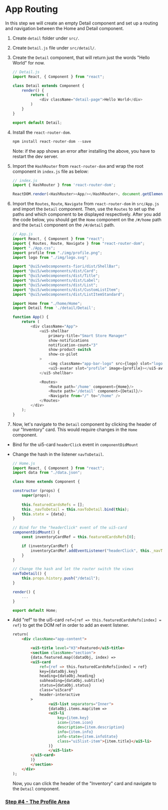 # App Routing

In this step we will create an empty Detail component and set up a routing and navigation between the Home and Detail component.


1. Create `detail` folder under `src/`.

2. Create `Detail.js` file under `src/detail/`.

3. Create the `Detail` component, that will return just the words "Hello World" for now.

	```js 
	// Detail.js
	import React, { Component } from "react";

	class Detail extends Component {
		render() {
			return (
				<div className="detail-page">Hello World</div>
			)
		}
	}

	export default Detail;
	```
4. Install the `react-router-dom`.
	```js
	npm install react-router-dom --save
	```
	Note: if the app shows an error after installing the above, you have to restart the dev server.

5. Import the `HashRouter` from `react-router-dom` and wrap the root component in `index.js` file as below:

	```js 
	// index.js
	import { HashRouter } from 'react-router-dom';

	ReactDOM.render(<HashRouter><App/></HashRouter>, document.getElementById('root'));
	```



6. Import the `Routes`, `Route`, `Navigate` from `react-router-dom` in `src/App.js`  and import the `Detail` component.
Then, use the `Routes` to set up the paths and which component to be displayed respectively. After you add the code below, you should get the `Home` component on the `/#/home` path and the `Detail` component on the `/#/detail` path.


	```js 
	// App.js
	import React, { Component } from "react";
	import { Routes, Route, Navigate } from "react-router-dom";
	import "./App.css";
	import profile from "./img/profile.png";
	import logo from "./img/logo.svg";

	import "@ui5/webcomponents-fiori/dist/ShellBar";
	import "@ui5/webcomponents/dist/Card";
	import "@ui5/webcomponents/dist/Title";
	import "@ui5/webcomponents/dist/Label";
	import "@ui5/webcomponents/dist/List";
	import "@ui5/webcomponents/dist/CustomListItem";
	import "@ui5/webcomponents/dist/ListItemStandard";

	import Home from "./home/Home";
	import Detail from './detail/Detail';

	function App() {
		return (
			<div className="App">
				<ui5-shellbar
					primary-title="Smart Store Manager"
					show-notifications
					notification-count="3"
					show-product-switch
					show-co-pilot
				>
					<img className="app-bar-logo" src={logo} slot="logo"/>
					<ui5-avatar slot="profile" image={profile}></ui5-avatar>
				</ui5-shellbar>

				<Routes>
					<Route path='/home' component={Home}/>
					<Route path='/detail' component={Detail}/>
					<Navigate from="/" to="/home" />
				</Routes>
			</div>
		);
	}
	```

7. Now, let's navigate to the `Detail` component by clicking the header of our "Inventory" card.  This would require changes in the `Home` component. 

- Bind for the ui5-card `headerClick` event in `componentDidMount`
- Change the hash in the listener `navToDetail`.

	```js 
	// Home.js
	import React, { Component } from "react";
	import data from "./data.json";

	class Home extends Component {

	constructor (props) {
		super(props);
		
		this.featuredCardsRefs = [];
		this._navToDetail = this.navToDetail.bind(this);
		this.state = {data};
	}

	// Bind for the "headerClick" event of the ui5-card
	componentDidMount() {
		const inventoryCardRef = this.featuredCardsRefs[0];

		if (inventoryCardRef) {
			inventoryCardRef.addEventListener("headerClick", this._navToDetail);
		}
	}

	// Change the hash and let the router switch the views
	navToDetail() {
		this.props.history.push("/detail");
	}

	render() {
		...
	}

	export default Home;
	```

- Add "ref" to the ui5-card `ref={ref => this.featuredCardsRefs[index] = ref}` to get the DOM ref in order to add an event listener.

	```html
	return(
		<div className="app-content">

			<ui5-title level="H3">Featured</ui5-title>
			<section className="section">
			{data.featured.map((dataObj, index) => 
			<ui5-card
				ref={ref => this.featuredCardsRefs[index] = ref}
				key={dataObj.key}
				heading={dataObj.heading}
				subheading={dataObj.subtitle}
				status={dataObj.status}
				class="ui5card"
				header-interactive
			>
					<ui5-list separators="Inner">
					{dataObj.items.map(item =>
					<ui5-li
						key={item.key}
						icon={item.icon}
						description={item.description}
						info={item.info}
						info-state={item.infoState}
						class="ui5list-item">{item.title}</ui5-li>
					)}
					</ui5-list>
			</ui5-card>
			)}
			</section>
		</div>
	);
	```

	Now, you can click the header of the "Inventory" card and navigate to the `Detail` component.

### [Step #4 - The Profile Area](./Step4_The_Profile_Area.md)
